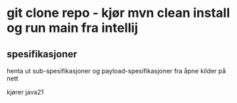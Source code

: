 # git clone repo - kjør mvn clean install og run main fra intellij

## spesifikasjoner 
henta ut sub-spesifikasjoner og payload-spesifikasjoner fra åpne kilder på nett 

kjører java21

